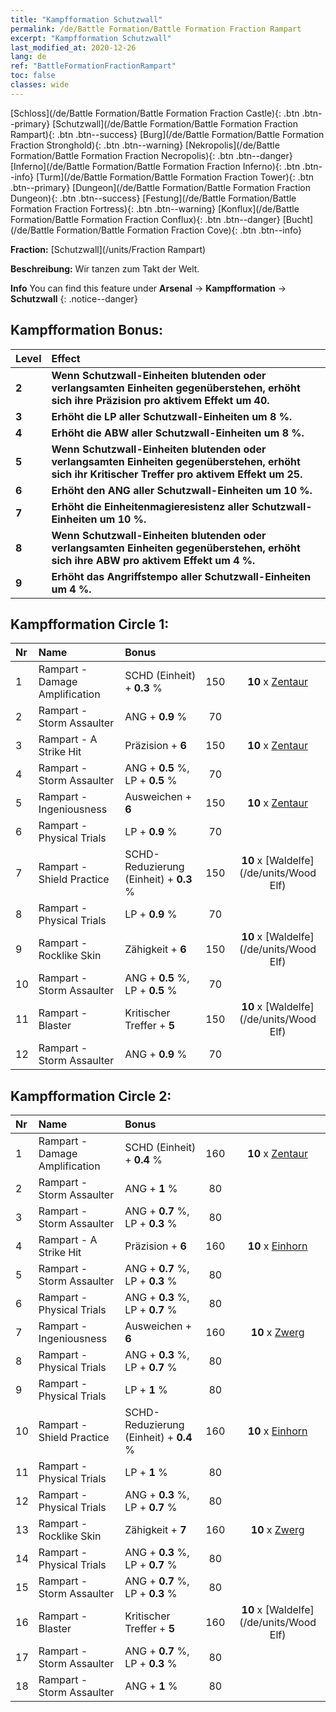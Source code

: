 ```yaml
---
title: "Kampfformation Schutzwall"
permalink: /de/Battle Formation/Battle Formation Fraction Rampart
excerpt: "Kampfformation Schutzwall"
last_modified_at: 2020-12-26
lang: de
ref: "BattleFormationFractionRampart"
toc: false
classes: wide
---
```

 [Schloss](/de/Battle Formation/Battle Formation Fraction Castle){: .btn .btn--primary} [Schutzwall](/de/Battle Formation/Battle Formation Fraction Rampart){: .btn .btn--success} [Burg](/de/Battle Formation/Battle Formation Fraction Stronghold){: .btn .btn--warning} [Nekropolis](/de/Battle Formation/Battle Formation Fraction Necropolis){: .btn .btn--danger} [Inferno](/de/Battle Formation/Battle Formation Fraction Inferno){: .btn .btn--info} [Turm](/de/Battle Formation/Battle Formation Fraction Tower){: .btn .btn--primary} [Dungeon](/de/Battle Formation/Battle Formation Fraction Dungeon){: .btn .btn--success} [Festung](/de/Battle Formation/Battle Formation Fraction Fortress){: .btn .btn--warning} [Konflux](/de/Battle Formation/Battle Formation Fraction Conflux){: .btn .btn--danger} [Bucht](/de/Battle Formation/Battle Formation Fraction Cove){: .btn .btn--info} 

  **Fraction:** [Schutzwall](/units/Fraction Rampart)

  **Beschreibung:** Wir tanzen zum Takt der Welt.

**Info** You can find this feature under **Arsenal** -> **Kampfformation** -> **Schutzwall** 
{: .notice--danger}

## Kampfformation Bonus:

  | Level |         Effect        |
  |:------|:---------------------|
  | **2** | **Wenn Schutzwall-Einheiten blutenden oder verlangsamten Einheiten gegenüberstehen, erhöht sich ihre Präzision pro aktivem Effekt um 40.** |
  | **3** | **Erhöht die LP aller Schutzwall-Einheiten um 8 %.** |
  | **4** | **Erhöht die ABW aller Schutzwall-Einheiten um 8 %.** |
  | **5** | **Wenn Schutzwall-Einheiten blutenden oder verlangsamten Einheiten gegenüberstehen, erhöht sich ihr Kritischer Treffer pro aktivem Effekt um 25.** |
  | **6** | **Erhöht den ANG aller Schutzwall-Einheiten um 10 %.** |
  | **7** | **Erhöht die Einheitenmagieresistenz aller Schutzwall-Einheiten um 10 %.** |
  | **8** | **Wenn Schutzwall-Einheiten blutenden oder verlangsamten Einheiten gegenüberstehen, erhöht sich ihre ABW pro aktivem Effekt um 4 %.** |
  | **9** | **Erhöht das Angriffstempo aller Schutzwall-Einheiten um 4 %.** |

## Kampfformation Circle 1:

  |  Nr  |         Name        |  Bonus  | <i class="fas fa-flask"/>  |  <i class="fab fa-optin-monster"/> |
  |:-----|:--------------------|:---------|:-----------------:|:----------------:|
  | 1 | Rampart - Damage Amplification | SCHD (Einheit) + **0.3** % | 150 |  **10** x [Zentaur](/de/units/Centaur) |
  | 2 | Rampart - Storm Assaulter | ANG + **0.9** % | 70 |   |
  | 3 | Rampart - A Strike Hit | Präzision + **6**  | 150 |  **10** x [Zentaur](/de/units/Centaur) |
  | 4 | Rampart - Storm Assaulter | ANG + **0.5** %, LP + **0.5** % | 70 |   |
  | 5 | Rampart - Ingeniousness | Ausweichen + **6**  | 150 |  **10** x [Zentaur](/de/units/Centaur) |
  | 6 | Rampart - Physical Trials | LP + **0.9** % | 70 |   |
  | 7 | Rampart - Shield Practice | SCHD-Reduzierung (Einheit) + **0.3** % | 150 |  **10** x [Waldelfe](/de/units/Wood Elf) |
  | 8 | Rampart - Physical Trials | LP + **0.9** % | 70 |   |
  | 9 | Rampart - Rocklike Skin | Zähigkeit + **6**  | 150 |  **10** x [Waldelfe](/de/units/Wood Elf) |
  | 10 | Rampart - Storm Assaulter | ANG + **0.5** %, LP + **0.5** % | 70 |   |
  | 11 | Rampart - Blaster | Kritischer Treffer + **5**  | 150 |  **10** x [Waldelfe](/de/units/Wood Elf) |
  | 12 | Rampart - Storm Assaulter | ANG + **0.9** % | 70 |   |
  


## Kampfformation Circle 2:

  |  Nr  |         Name        |  Bonus  | <i class="fas fa-flask"/>  |  <i class="fab fa-optin-monster"/> |
  |:-----|:--------------------|:---------|:-----------------:|:----------------:|
  | 1 | Rampart - Damage Amplification | SCHD (Einheit) + **0.4** % | 160 |  **10** x [Zentaur](/de/units/Centaur) |
  | 2 | Rampart - Storm Assaulter | ANG + **1** % | 80 |   |
  | 3 | Rampart - Storm Assaulter | ANG + **0.7** %, LP + **0.3** % | 80 |   |
  | 4 | Rampart - A Strike Hit | Präzision + **6**  | 160 |  **10** x [Einhorn](/de/units/Unicorn) |
  | 5 | Rampart - Storm Assaulter | ANG + **0.7** %, LP + **0.3** % | 80 |   |
  | 6 | Rampart - Physical Trials | ANG + **0.3** %, LP + **0.7** % | 80 |   |
  | 7 | Rampart - Ingeniousness | Ausweichen + **6**  | 160 |  **10** x [Zwerg](/de/units/Dwarf) |
  | 8 | Rampart - Physical Trials | ANG + **0.3** %, LP + **0.7** % | 80 |   |
  | 9 | Rampart - Physical Trials | LP + **1** % | 80 |   |
  | 10 | Rampart - Shield Practice | SCHD-Reduzierung (Einheit) + **0.4** % | 160 |  **10** x [Einhorn](/de/units/Unicorn) |
  | 11 | Rampart - Physical Trials | LP + **1** % | 80 |   |
  | 12 | Rampart - Physical Trials | ANG + **0.3** %, LP + **0.7** % | 80 |   |
  | 13 | Rampart - Rocklike Skin | Zähigkeit + **7**  | 160 |  **10** x [Zwerg](/de/units/Dwarf) |
  | 14 | Rampart - Physical Trials | ANG + **0.3** %, LP + **0.7** % | 80 |   |
  | 15 | Rampart - Storm Assaulter | ANG + **0.7** %, LP + **0.3** % | 80 |   |
  | 16 | Rampart - Blaster | Kritischer Treffer + **5**  | 160 |  **10** x [Waldelfe](/de/units/Wood Elf) |
  | 17 | Rampart - Storm Assaulter | ANG + **0.7** %, LP + **0.3** % | 80 |   |
  | 18 | Rampart - Storm Assaulter | ANG + **1** % | 80 |   |
  

